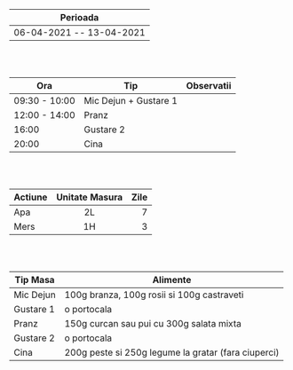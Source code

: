 |Perioada|
| ------ |
| 06-04-2021 -- 13-04-2021 | - 89.1 KG

<br>
<br>

|  Ora | Tip | Observatii |
|---|---|---|
| 09:30 - 10:00 | Mic Dejun + Gustare 1  |
| 12:00 - 14:00 | Pranz |
| 16:00 | Gustare 2 |
| 20:00 | Cina  |

<br>
<br>

| Actiune       | Unitate Masura| Zile |
| ------------- |:-------------:|-------------:|
| Apa      |2L| 7 |
| Mers     |1H| 3 |

<br>
<br>

| Tip Masa  | Alimente |
|---|---|
| Mic Dejun | 100g branza, 100g rosii si 100g castraveti |
| Gustare 1 | o portocala |
| Pranz | 150g curcan sau pui cu 300g salata mixta  |
| Gustare 2 | o portocala | 
| Cina | 200g peste si 250g legume la gratar (fara ciuperci) |

<br>
